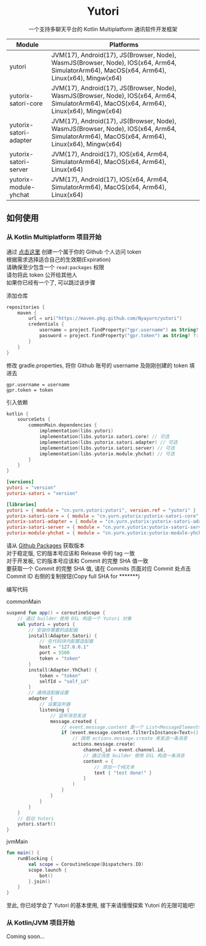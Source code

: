 <div align="center">

# Yutori

一个支持多聊天平台的 Kotlin Multiplatform 通讯软件开发框架

| Module                 | Platforms                                                                                                                                  |
|------------------------|--------------------------------------------------------------------------------------------------------------------------------------------|
| yutori                 | JVM(17), Android(17), JS(Browser, Node), WasmJS(Browser, Node), IOS(x64, Arm64, SimulatorArm64), MacOS(x64, Arm64), Linux(x64), Mingw(x64) |
| yutorix-satori-core    | JVM(17), Android(17), JS(Browser, Node), WasmJS(Browser, Node), IOS(x64, Arm64, SimulatorArm64), MacOS(x64, Arm64), Linux(x64), Mingw(x64) |
| yutorix-satori-adapter | JVM(17), Android(17), JS(Browser, Node), WasmJS(Browser, Node), IOS(x64, Arm64, SimulatorArm64), MacOS(x64, Arm64), Linux(x64), Mingw(x64) |
| yutorix-satori-server  | JVM(17), Android(17), IOS(x64, Arm64, SimulatorArm64), MacOS(x64, Arm64), Linux(x64)                                                       |
| yutorix-module-yhchat  | JVM(17), Android(17), IOS(x64, Arm64, SimulatorArm64), MacOS(x64, Arm64), Linux(x64)                                                       |

</div>

## 如何使用

### 从 Kotlin Multiplatform 项目开始

通过 [点击这里](https://github.com/settings/tokens/new) 创建一个属于你的 Github 个人访问 token<br>
根据需求选择适合自己的生效期(Expiration)<br>
请确保至少包含一个 `read:packages` 权限<br>
请勿将此 token 公开给其他人<br>
如果你已经有一个了, 可以跳过该步骤

添加仓库

```kotlin
repositories {
    maven {
        url = uri("https://maven.pkg.github.com/Nyayurn/yutori")
        credentials {
            username = project.findProperty("gpr.username") as String? ?: System.getenv("USERNAME")
            password = project.findProperty("gpr.token") as String? ?: System.getenv("TOKEN")
        }
    }
}
```

修改 gradle.properties, 将你 Github 账号的 username 及刚刚创建的 token 填进去

```properties
gpr.username = username
gpr.token = token
```

引入依赖

```kotlin
kotlin {
    sourceSets {
        commonMain.dependencies {
            implementation(libs.yutori)
            implementation(libs.yutorix.satori.core) // 可选
            implementation(libs.yutorix.satori.adapter) // 可选
            implementation(libs.yutorix.satori.server) // 可选
            implementation(libs.yutorix.module.yhchat) // 可选
        }
    }
}
```

```toml
[versions]
yutori = "version"
yutorix-satori = "version"

[libraries]
yutori = { module = "cn.yurn.yutori:yutori", version.ref = "yutori" }
yutorix-satori-core = { module = "cn.yurn.yutorix:yutorix-satori-core", version.ref = "yutorix-satori" }
yutorix-satori-adapter = { module = "cn.yurn.yutorix:yutorix-satori-adapter", version.ref = "yutorix-satori" }
yutorix-satori-server = { module = "cn.yurn.yutorix:yutorix-satori-server", version.ref = "yutorix-satori" }
yutorix-module-yhchat = { module = "cn.yurn.yutorix:yutorix-module-yhchat", version.ref = "yutori" }
```

请从 [Github Packages](https://github.com/Nyayurn?tab=packages&repo_name=Yutori) 获取版本<br>
对于稳定版, 它的版本号应该和 Release 中的 tag 一致<br>
对于开发板, 它的版本号应该和 Commit 的完整 SHA 值一致<br>
要获取一个 Commit 的完整 SHA 值, 请在 Commits 页面对应 Commit 处点击 Commit ID 右侧的复制按钮(Copy full SHA for *******)

编写代码

commonMain

```kotlin
suspend fun app() = coroutineScope {
    // 通过 builder 使用 DSL 构造一个 Yutori 对象
    val yutori = yutori {
        // 安装你需要的适配器
        install(Adapter.Satori) {
            // 在代码块内配置适配器
            host = "127.0.0.1"
            port = 5500
            token = "token"
        }
        install(Adapter.YhChat) {
            token = "token"
            selfId = "self_id"
        }
        // 通用适配器设置
        adapter {
            // 设置监听器
            listening {
                // 监听消息发送
                message.created {
                    // event.message.content 是一个 List<MessageElement> 对象, 通过过滤获得所有纯文本并拼接成字符串
                    if (event.message.content.filterIsInstance<Text>().joinToString("") { it.text } == "test") {
                        // 调用 actions.message.create 来发送一条消息
                        actions.message.create(
                            channel_id = event.channel.id,
                            // 通过消息 builder 使用 DSL 构造一条消息
                            content = {
                                // 添加一个纯文本
                                text { "test done!" }
                            }
                        )
                    }
                }
            }
        }
    }
    // 启动 Yutori
    yutori.start()
}
```

jvmMain

```kotlin
fun main() {
    runBlocking {
        val scope = CoroutineScope(Dispatchers.IO)
        scope.launch {
            bot()
        }.join()
    }
}
```

至此, 你已经学会了 Yutori 的基本使用, 接下来请慢慢探索 Yutori 的无限可能吧!

### 从 Kotlin/JVM 项目开始

Coming soon...